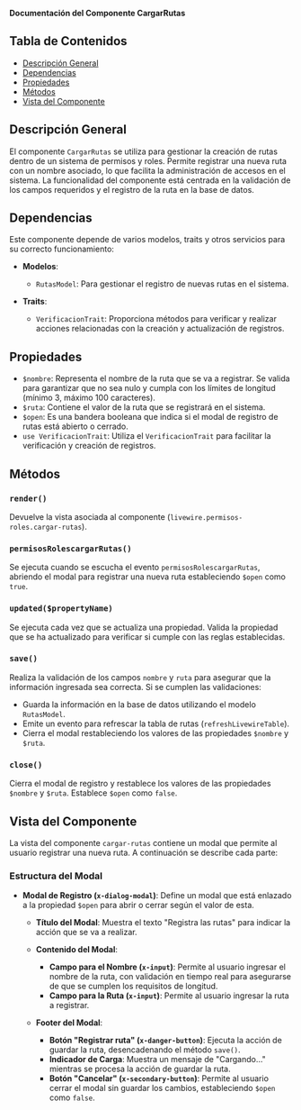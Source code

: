 **Documentación del Componente CargarRutas**

## Tabla de Contenidos
- [Descripción General](#descripción-general)
- [Dependencias](#dependencias)
- [Propiedades](#propiedades)
- [Métodos](#métodos)
- [Vista del Componente](#vista-del-componente)

## Descripción General
El componente `CargarRutas` se utiliza para gestionar la creación de rutas dentro de un sistema de permisos y roles. Permite registrar una nueva ruta con un nombre asociado, lo que facilita la administración de accesos en el sistema. La funcionalidad del componente está centrada en la validación de los campos requeridos y el registro de la ruta en la base de datos.

## Dependencias
Este componente depende de varios modelos, traits y otros servicios para su correcto funcionamiento:

- **Modelos**:
  - `RutasModel`: Para gestionar el registro de nuevas rutas en el sistema.

- **Traits**:
  - `VerificacionTrait`: Proporciona métodos para verificar y realizar acciones relacionadas con la creación y actualización de registros.

## Propiedades
- `$nombre`: Representa el nombre de la ruta que se va a registrar. Se valida para garantizar que no sea nulo y cumpla con los límites de longitud (mínimo 3, máximo 100 caracteres).
- `$ruta`: Contiene el valor de la ruta que se registrará en el sistema.
- `$open`: Es una bandera booleana que indica si el modal de registro de rutas está abierto o cerrado.
- `use VerificacionTrait`: Utiliza el `VerificacionTrait` para facilitar la verificación y creación de registros.

## Métodos

### `render()`
Devuelve la vista asociada al componente (`livewire.permisos-roles.cargar-rutas`).

### `permisosRolescargarRutas()`
Se ejecuta cuando se escucha el evento `permisosRolescargarRutas`, abriendo el modal para registrar una nueva ruta estableciendo `$open` como `true`.

### `updated($propertyName)`
Se ejecuta cada vez que se actualiza una propiedad. Valida la propiedad que se ha actualizado para verificar si cumple con las reglas establecidas.

### `save()`
Realiza la validación de los campos `nombre` y `ruta` para asegurar que la información ingresada sea correcta. Si se cumplen las validaciones:
- Guarda la información en la base de datos utilizando el modelo `RutasModel`.
- Emite un evento para refrescar la tabla de rutas (`refreshLivewireTable`).
- Cierra el modal restableciendo los valores de las propiedades `$nombre` y `$ruta`.

### `close()`
Cierra el modal de registro y restablece los valores de las propiedades `$nombre` y `$ruta`. Establece `$open` como `false`.

## Vista del Componente
La vista del componente `cargar-rutas` contiene un modal que permite al usuario registrar una nueva ruta. A continuación se describe cada parte:

### Estructura del Modal
- **Modal de Registro (`x-dialog-modal`)**: Define un modal que está enlazado a la propiedad `$open` para abrir o cerrar según el valor de esta.
  
  - **Título del Modal**: Muestra el texto "Registra las rutas" para indicar la acción que se va a realizar.
  
  - **Contenido del Modal**:
    - **Campo para el Nombre (`x-input`)**: Permite al usuario ingresar el nombre de la ruta, con validación en tiempo real para asegurarse de que se cumplen los requisitos de longitud.
    - **Campo para la Ruta (`x-input`)**: Permite al usuario ingresar la ruta a registrar.
    
  - **Footer del Modal**:
    - **Botón "Registrar ruta" (`x-danger-button`)**: Ejecuta la acción de guardar la ruta, desencadenando el método `save()`.
    - **Indicador de Carga**: Muestra un mensaje de "Cargando..." mientras se procesa la acción de guardar la ruta.
    - **Botón "Cancelar" (`x-secondary-button`)**: Permite al usuario cerrar el modal sin guardar los cambios, estableciendo `$open` como `false`.

